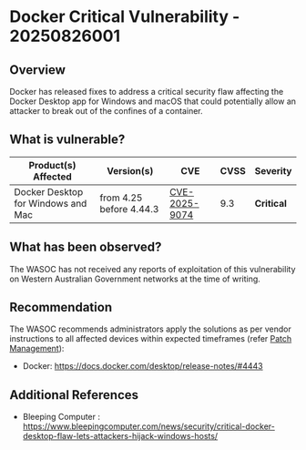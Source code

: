 # Docker Critical Vulnerability - 20250826001

## Overview

Docker has released fixes to address a critical security flaw affecting the Docker Desktop app for Windows and macOS that could potentially allow an attacker to break out of the confines of a container.

## What is vulnerable?

| Product(s) Affected | Version(s) | CVE                                                                                                                                      | CVSS         | Severity                                                       |
| ------------------- | ---------- | ---------------------------------------------------------------------------------------------------------------------------------------- | ------------ | -------------------------------------------------------------- |
| Docker Desktop for Windows and Mac  |  from 4.25 before 4.44.3  | [CVE-2025-9074](https://nvd.nist.gov/vuln/detail/CVE-2025-9074)                                                                        | 9.3          | **Critical**                                   |

## What has been observed?

The WASOC has not received any reports of exploitation of this vulnerability on Western Australian Government networks at the time of writing.

## Recommendation

The WASOC recommends administrators apply the solutions as per vendor instructions to all affected devices within expected timeframes (refer [Patch Management](../guidelines/patch-management.md)):

- Docker: <https://docs.docker.com/desktop/release-notes/#4443>

## Additional References

- Bleeping Computer : <https://www.bleepingcomputer.com/news/security/critical-docker-desktop-flaw-lets-attackers-hijack-windows-hosts/>
